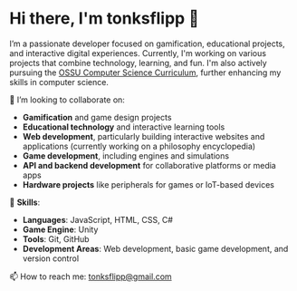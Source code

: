 # Hi there, I'm **tonksflipp** 👋

I’m a passionate developer focused on gamification, educational projects, and interactive digital experiences. Currently, I'm working on various projects that combine technology, learning, and fun. I'm also actively pursuing the [OSSU Computer Science Curriculum](https://github.com/ossu/computer-science), further enhancing my skills in computer science.

👯 I’m looking to collaborate on:
- **Gamification** and game design projects
- **Educational technology** and interactive learning tools
- **Web development**, particularly building interactive websites and applications (currently working on a philosophy encyclopedia)
- **Game development**, including engines and simulations
- **API and backend development** for collaborative platforms or media apps
- **Hardware projects** like peripherals for games or IoT-based devices

🔧 **Skills**:
- **Languages**: JavaScript, HTML, CSS, C#
- **Game Engine**: Unity 
- **Tools**: Git, GitHub
- **Development Areas**: Web development, basic game development, and version control


📫 How to reach me: [tonksflipp@gmail.com](mailto:tonksflipp@gmail.com)
